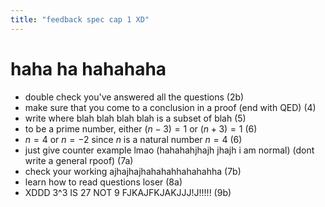 ```yaml
---
title: "feedback spec cap 1 XD"
---
```


# haha ha hahahaha
- double check you've answered all the questions (2b)
- make sure that you come to a conclusion in a proof (end with QED) (4)
- write where blah blah blah blah is a subset of blah (5)
- to be a prime number, either $(n-3) = 1$ or $(n + 3) = 1$ (6)
- $n=4$ or $n=-2$ since $n$ is a natural number $n=4$ (6)
- just give counter example lmao (hahahahjhajh jhajh i am normal) (dont write a general rpoof) (7a)
- check your working ajhajhajhahahahhahahahha (7b)
- learn how to read questions loser (8a)
- XDDD 3^3 IS 27 NOT 9 FJKAJFKJAKJJJ!J!!!!! (9b)
